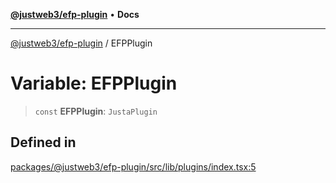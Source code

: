 [**@justweb3/efp-plugin**](../README.md) • **Docs**

***

[@justweb3/efp-plugin](../globals.md) / EFPPlugin

# Variable: EFPPlugin

> `const` **EFPPlugin**: `JustaPlugin`

## Defined in

[packages/@justweb3/efp-plugin/src/lib/plugins/index.tsx:5](https://github.com/JustaName-id/JustaName-sdk/blob/dc845c10af242e3ca87d95ef392516ac0bfa8b95/packages/@justweb3/efp-plugin/src/lib/plugins/index.tsx#L5)
